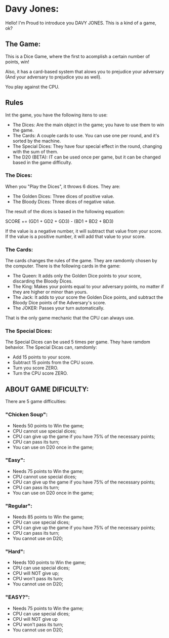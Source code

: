 # Davy Jones:

Hello! I'm Proud to introduce you DAVY JONES.
This is a kind of a game, ok?

## The Game:
This is a Dice Game, where the first to acomplish a certain number of points, win!

Also, it has a card-based system that alows you to prejudice your adversary (And your adversary to prejudice you as well).

You play against the CPU.

## Rules
Int the game, you have the following itens to use:

- The Dices: Are the main object in the game; you have to use them to win the game.
- The Cards: A couple cards to use. You can use one per round, and it's sorted by the machine.
- The Special Dices: They have four special effect in the round, changing with the sum of them.
- The D20 (BETA): IT can be used once per game, but it can be changed based in the game difficulty.

### The Dices:

When you "Play the Dices", it throws 6 dices. They are:
- The Golden Dices: Three dices of positive value.
- The Bloody Dices: Three dices of negative value.

The result of the dices is based in the following equation:

SCORE += (GD1 + GD2 + GD3) - (BD1 + BD2 + BD3)

If the value is a negative number, it will subtract that value from your score.
If the value is a positive number, it will add that value to your score.

### The Cards:
The cards changes the rules of the game. They are ramdomly chosen by the computer. There is the following cards in the game:

- The Queen: It adds only the Golden Dice points to your score, discarding the Bloody Dices.
- The King: Makes your points equal to your adversary points, no matter if they are higher or minor than yours.
- The Jack: It adds to your score the Golden Dice points, and subtract the Bloody Dice points of the Adversary's score.
- The JOKER: Passes your turn automatically.

That is the only game mechanic that the CPU can always use.

### The Special Dices:
The Special Dices can be used 5 times per game. They have ramdom behavior.
The Special Dicas can, ramdomly:
- Add 15 points to your score.
- Subtract 15 points from the CPU score.
- Turn you score ZERO.
- Turn the CPU score ZERO.

## ABOUT GAME DIFICULTY:
There are 5 game difficulties:

### "Chicken Soup":
- Needs 50 points to Win the game;
- CPU cannot use special dices;
- CPU can give up the game if you have 75% of the necessary points;
- CPU can pass its turn;
- You can use on D20 once in the game;

### "Easy":
- Needs 75 points to Win the game;
- CPU cannot use special dices;
- CPU can give up the game if you have 75% of the necessary points;
- CPU can pass its turn;
- You can use on D20 once in the game;

### "Regular":
- Needs 85 points to Win the game;
- CPU can use special dices;
- CPU can give up the game if you have 75% of the necessary points;
- CPU can pass its turn;
- You cannot use on D20;

### "Hard":
- Needs 100 points to Win the game;
- CPU can use special dices;
- CPU will NOT give up;
- CPU won't pass its turn;
- You cannot use on D20;

### "EASY?":
- Needs 75 points to Win the game;
- CPU can use special dices;
- CPU will NOT give up
- CPU won't pass its turn;
- You cannot use on D20;
